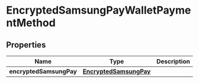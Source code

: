 

# EncryptedSamsungPayWalletPaymentMethod

## Properties

Name | Type | Description | Notes
------------ | ------------- | ------------- | -------------
**encryptedSamsungPay** | [**EncryptedSamsungPay**](EncryptedSamsungPay.md) |  | 



